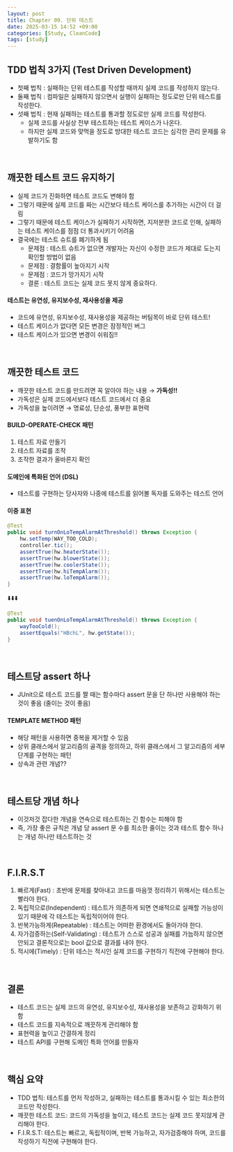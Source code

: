 ```yaml
---
layout: post
title: Chapter 09. 단위 테스트
date: 2025-03-15 14:52 +09:00
categories: [Study, CleanCode]
tags: [study]     
---
```


## TDD 법칙 3가지 (Test Driven Development)

- 첫째 법칙 : 실패하는 단위 테스트를 작성할 때까지 실제 코드를 작성하지 않는다.
- 둘째 법칙 : 컴파일은 실패하지 않으면서 실행이 실패하는 정도로만 단위 테스트를 작성한다.
- 섯째 법칙 : 현재 실패하는 테스트를 통과할 정도로만 실제 코드를 작성한다.
  - 실제 코드를 사실상 전부 테스트하는 테스트 케이스가 나온다.
  - 하지만 실제 코드와 맞먹을 정도로 방대한 테스트 코드는 심각한 관리 문제를 유발하기도 함

<br>

## 깨끗한 테스트 코드 유지하기

- 실제 코드가 진화하면 테스트 코드도 변해야 함
- 그렇기 때문에 실제 코드를 짜는 시간보다 테스트 케이스를 추가하는 시간이 더 걸림
- 그렇기 때문에 테스트 케이스가 실패하기 시작하면, 지저분한 코드로 인해, 실패하는 테스트 케이스를 점점 더 통과시키기 어려움
- 결국에는 테스트 슈트를 폐기하게 됨
  - 문제점 : 테스트 슈트가 없으면 개발자는 자신이 수정한 코드가 제대로 도는지 확인할 방법이 없음
  - 문제점 : 결함률이 높아지기 시작
  - 문제점 : 코드가 망가지기 시작
  - 결론 : 테스트 코드는 실제 코드 못지 않게 중요하다.

#### 테스트는 유연성, 유지보수성, 재사용성을 제공

- 코드에 유연성, 유지보수성, 재사용성을 제공하는 버팀목이 바로 단위 테스트!
- 테스트 케이스가 없다면 모든 변경은 잠정적인 버그
- 테스트 케이스가 있으면 변경이 쉬워짐!!

<br>

## 깨끗한 테스트 코드

- 깨끗한 테스트 코드를 만드려면 꼭 알아야 하는 내용 → **가독성!!**
- 가독성은 실제 코드에서보다 테스트 코드에서 더 중요
- 가독성을 높이려면 → 명료성, 단순성, 풍부한 표현력

#### BUILD-OPERATE-CHECK 패턴

1. 테스트 자료 만들기
2. 테스트 자료를 조작
3. 조작한 결과가 올바른지 확인

#### 도메인에 특화된 언어 (DSL)

- 테스트를 구현하는 당사자와 나중에 테스트를 읽어볼 독자를 도와주는 테스트 언어

#### 이중 표현

```java
@Test
public void turnOnLoTempAlarmAtThreshold() throws Exception {
    hw.setTemp(WAY_TOO_COLD);
    controller.tic();
    assertTrue(hw.heaterState());
    assertTrue(hw.blowerState());
    assertTrue(hw.coolerState());
    assertTrue(hw.hiTempAlarm());
    assertTrue(hw.loTempAlarm());
}
```

⬇️⬇️⬇️

```java
@Test
public void tuenOnLoTempAlarmAtThreshold() throws Exception {
    wayTooCold();
    assertEquals("HBchL", hw.getState());
}
```

<br>

## 테스트당 assert 하나

- JUnit으로 테스트 코드를 짤 때는 함수마다 assert 문을 단 하나만 사용해야 하는 것이 좋음 (줄이는 것이 좋음)


#### TEMPLATE METHOD 패턴

- 해당 패턴을 사용하면 중복을 제거할 수 있음
- 상위 클래스에서 알고리즘의 골격을 정의하고, 하위 클래스에서 그 알고리즘의 세부 단계를 구현하는 패턴
- 상속과 관련 개념??

<br>

## 테스트당 개념 하나

- 이것저것 잡다한 개념을 연속으로 테스트하는 긴 함수는 피해야 함
- 즉, 가장 좋은 규칙은 개념 당 assert 문 수를 최소한 줄이는 것과 테스트 함수 하나는 개념 하나만 테스트하는 것

<br>

## F.I.R.S.T

1. 빠르게(Fast) : 초반에 문제를 찾아내고 코드를 마음껏 정리하기 위해서는 테스트는 빨라야 한다.
2. 독립적으로(Independent) : 테스트가 의존하게 되면 연쇄적으로 실패할 가능성이 있기 때문에 각 테스트는 독립적이어야 한다.
3. 반복가능하게(Repeatable) : 테스트는 어떠한 환경에서도 돌아가야 한다.
4. 자가검증하는(Self-Validating) : 테스트가 스스로 성공과 실패를 가늠하지 않으면 안되고 결론적으로는 bool 값으로 결과를 내야 한다.
5. 적시에(Timely) : 단위 테스는 적시인 실제 코드를 구현하기 직전에 구현해야 한다.

<br>

## 결론
- 테스트 코드는 실제 코드의 유연성, 유지보수성, 재사용성을 보존하고 강화하기 위함
- 테스트 코드를 지속적으로 깨끗하게 관리해야 함
- 표현력을 높이고 간결하게 정리
- 테스트 API를 구현해 도메인 특화 언어를 만들자

<br>

## 핵심 요약
- TDD 법칙: 테스트를 먼저 작성하고, 실패하는 테스트를 통과시킬 수 있는 최소한의 코드만 작성한다.
- 깨끗한 테스트 코드: 코드의 가독성을 높이고, 테스트 코드는 실제 코드 못지않게 관리해야 한다.
- F.I.R.S.T: 테스트는 빠르고, 독립적이며, 반복 가능하고, 자가검증해야 하며, 코드를 작성하기 직전에 구현해야 한다.